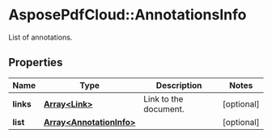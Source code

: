 # AsposePdfCloud::AnnotationsInfo
List of annotations.

## Properties
Name | Type | Description | Notes
------------ | ------------- | ------------- | -------------
**links** | [**Array&lt;Link&gt;**](Link.md) | Link to the document. | [optional] 
**list** | [**Array&lt;AnnotationInfo&gt;**](AnnotationInfo.md) |  | [optional] 


